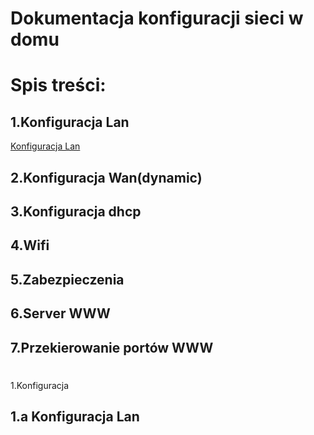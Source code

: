 #  Dokumentacja konfiguracji sieci w domu 

# Spis treści:

## 1.Konfiguracja Lan 
  [Konfiguracja Lan ]()
 
## 2.Konfiguracja Wan(dynamic)

## 3.Konfiguracja dhcp

## 4.Wifi

## 5.Zabezpieczenia
 
## 6.Server WWW

## 7.Przekierowanie portów WWW

#
#
1.Konfiguracja 
## 1.a Konfiguracja Lan
